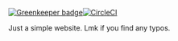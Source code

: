 [![Greenkeeper badge](https://badges.greenkeeper.io/rosslh/rosshill.ca.svg)](https://greenkeeper.io/)[![CircleCI](https://circleci.com/gh/rosslh/rosshill.ca.svg?style=shield)](https://circleci.com/gh/rosslh/rosshill.ca)

Just a simple website. Lmk if you find any typos.

